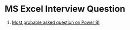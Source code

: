 # MS Excel Interview Question
1. [Most probable asked question on Power BI](https://drive.google.com/file/d/1JUexloGNRcAbPScF3tAfuocSA-HAqSen/view?usp=sharing)
